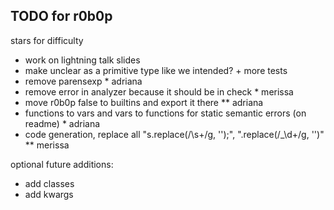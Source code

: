 ## TODO for r0b0p

stars for difficulty

- work on lightning talk slides
- make unclear as a primitive type like we intended? + more tests
- remove parensexp \* adriana
- remove error in analyzer because it should be in check \* merissa
- move r0b0p false to builtins and export it there \*\* adriana
- functions to vars and vars to functions for static semantic errors (on readme) \* adriana
- code generation, replace all "s.replace(/\s+/g, '');", ".replace(/\_\d+/g, '')" \*\* merissa

optional future additions:

- add classes
- add kwargs
